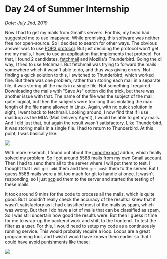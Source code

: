 # Day 24 of Summer Internship

*Date: July 2nd, 2019*

Now I had to get my mails from Gmail's servers. For this, my head had suggested me to use [imapsync](https://imapsync.lamiral.info/). While promising, this software was neither free nor open-source. So I decided to search for other ways. The obvious answer was to use [POP3 protocol](https://whatismyipaddress.com/pop3). But just deciding the protocol won't get me my mails, I have to use an application that implements that protocol. For that, I found 2 candidates, [fetchmail](http://www.fetchmail.info/fetchmail-man.html) and Mozilla's Thunderbird. Going the cli way, I tried to use fetchmail. But fetchmail was trying to forward the mails somewhere which it wasn't able to do, and thus was giving errors. Not finding a quick solution to this, I switched to Thunderbird, which worked fine. But there was one problem, rather than storing each mail in a separate file, it was storing all the mails in a single file. Not something I required. Downloading the mails with "Save As" option did the trick, but there was another issue with that. The name of the file was the subject of the mail, quite logical, but then the subjects were too long thus violating the max length of the file name allowed in Linux. Again, with no quick solution in sight, I went back to fetchmail. Looking around, I now find that if I use maildrop as the MDA (Mail Delivery Agent), I would be able to get my mails. And I did just that, but again the result wasn't satisfactory. Like Thunderbird, it was storing mails in a single file. I had to return to Thunderbird. At this point, I was basically like:

![](https://i.imgflip.com/34wk7u.jpg)

With more research, I found out about the [importexport](https://addons.thunderbird.net/en-US/thunderbird/addon/importexporttools/) addon, which finally solved my problem. So I got around 5588 mails from my own Gmail account. Then I had to send them all to the server where I will put them to test. I thought that I will ``git add`` them and then ``git push`` them to the server. But I guess 5588 mails were a bit too much for git to handle at once. It wasn't responding, so I just [scp](https://haydenjames.io/linux-securely-copy-files-using-scp/)ied them to the server and started the testing of these mails.

It took around 9 mins for the code to process all the mails, which is quite good. But I couldn't really check the accuracy of the results.I knew that it wasn't satisfactory as it had classified most of the mails as spam, which was wrong. But then I do have a lot of mails that can be classified as spam. So I was still uncertain how good the results were. But then I guess it time for me to wrap-up the backend work and shift to the frontend. To test the filter as a user. For this, I would need to setup my code as a continuously running service. This would probably require a loop. Loops are a great programming tool, and I wish I would have known them earlier so that I could have avoid punishments like these:

![](https://i.stack.imgur.com/ZNtvc.jpg)
